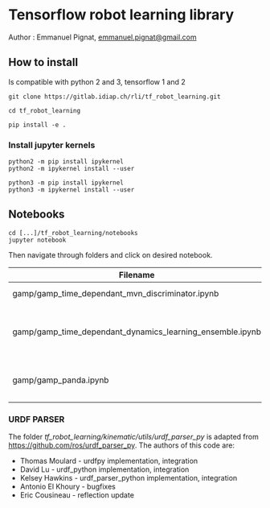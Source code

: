 # Tensorflow robot learning library

Author : Emmanuel Pignat, emmanuel.pignat@gmail.com

## How to install

Is compatible with python 2 and 3, tensorflow 1 and 2

    git clone https://gitlab.idiap.ch/rli/tf_robot_learning.git

    cd tf_robot_learning

    pip install -e .

### Install jupyter kernels

    python2 -m pip install ipykernel
    python2 -m ipykernel install --user

    python3 -m pip install ipykernel
    python3 -m ipykernel install --user

## Notebooks

	cd [...]/tf_robot_learning/notebooks
	jupyter notebook

Then navigate through folders and click on desired notebook.

| Filename | Description |
|----------|-------------|
| gamp/gamp_time_dependant_mvn_discriminator.ipynb | Simplest example. |
| gamp/gamp_time_dependant_dynamics_learning_ensemble.ipynb | Learning NN dynamics with ensemble network.|
| gamp/gamp_panda.ipynb | Acceleration PoE policy on Panda robot.|



### URDF PARSER

The folder *tf_robot_learning/kinematic/utils/urdf_parser_py* is adapted from https://github.com/ros/urdf_parser_py.
The authors of this code are:

- Thomas Moulard - urdfpy implementation, integration
- David Lu - urdf_python implementation, integration
- Kelsey Hawkins - urdf_parser_python implementation, integration
- Antonio El Khoury - bugfixes
- Eric Cousineau - reflection update